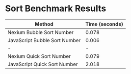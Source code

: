 # Sort Benchmark Results

| Method                        | Time (seconds) |
| ----------------------------- | -------------- |
| Nexium Bubble Sort Number     | 0.078          |
| JavaScript Bubble Sort Number | 0.006          |
| -                             | -              |
| Nexium Quick Sort Number      | 0.079          |
| JavaScript Quick Sort Number  | 2.018          |
